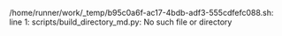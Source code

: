 /home/runner/work/_temp/b95c0a6f-ac17-4bdb-adf3-555cdfefc088.sh: line 1: scripts/build_directory_md.py: No such file or directory
